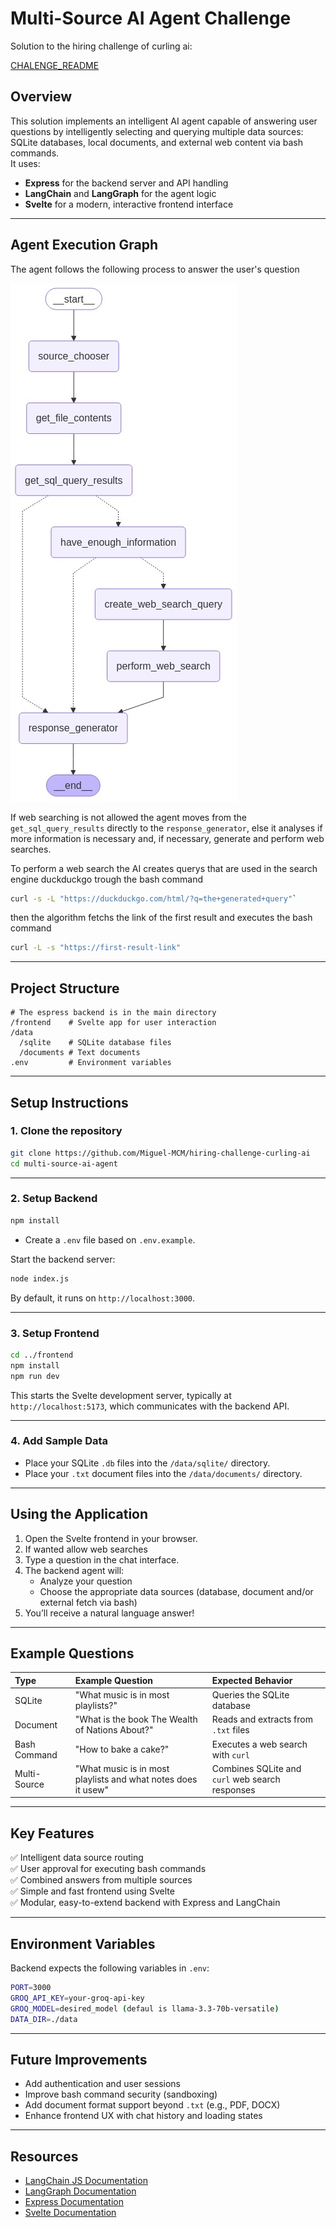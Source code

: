 # Multi-Source AI Agent Challenge

Solution to the hiring challenge of curling ai:

[CHALENGE_README](CHALLENGE_README)

## Overview

This solution implements an intelligent AI agent capable of answering user questions by intelligently selecting and querying multiple data sources: SQLite databases, local documents, and external web content via bash commands.  
It uses:

- **Express** for the backend server and API handling
- **LangChain** and **LangGraph** for the agent logic
- **Svelte** for a modern, interactive frontend interface

---

## Agent Execution Graph

The agent follows the following process to answer the user's question

![](graph.png)

If web searching is not allowed the agent moves from the `get_sql_query_results` directly to the `response_generator`,
else it analyses if more information is necessary and, if necessary, generate and perform web searches.

To perform a web search the AI creates querys that are used in the search engine duckduckgo trough the bash command 

```bash
curl -s -L "https://duckduckgo.com/html/?q=the+generated+query"`
```

then the algorithm fetchs the link of the first result and executes the bash command 
```bash
curl -L -s "https://first-result-link"
```

---

## Project Structure

```
# The espress backend is in the main directory
/frontend    # Svelte app for user interaction
/data        
  /sqlite    # SQLite database files
  /documents # Text documents
.env         # Environment variables
```

---

## Setup Instructions

### 1. Clone the repository

```bash
git clone https://github.com/Miguel-MCM/hiring-challenge-curling-ai
cd multi-source-ai-agent
```

---

### 2. Setup Backend

```bash
npm install
```

- Create a `.env` file based on `.env.example`.

Start the backend server:

```bash
node index.js
```

By default, it runs on `http://localhost:3000`.

---

### 3. Setup Frontend

```bash
cd ../frontend
npm install
npm run dev
```

This starts the Svelte development server, typically at `http://localhost:5173`, which communicates with the backend API.

---

### 4. Add Sample Data

- Place your SQLite `.db` files into the `/data/sqlite/` directory.
- Place your `.txt` document files into the `/data/documents/` directory.

---

## Using the Application

1. Open the Svelte frontend in your browser.
2. If wanted allow web searches
3. Type a question in the chat interface.
4. The backend agent will:
   - Analyze your question
   - Choose the appropriate data sources (database, document and/or external fetch via bash)
4. You’ll receive a natural language answer!

---

## Example Questions

| Type | Example Question | Expected Behavior |
|:-----|:-----------------|:------------------|
| SQLite | "What music is in most playlists?" | Queries the SQLite database |
| Document | "What is the book The Wealth of Nations About?" | Reads and extracts from `.txt` files |
| Bash Command | "How to bake a cake?" | Executes a web search with `curl` |
| Multi-Source | "What music is in most playlists and what notes does it usew" | Combines SQLite and `curl` web search responses |

---

## Key Features

✅ Intelligent data source routing  
✅ User approval for executing bash commands  
✅ Combined answers from multiple sources  
✅ Simple and fast frontend using Svelte  
✅ Modular, easy-to-extend backend with Express and LangChain  

---

## Environment Variables

Backend expects the following variables in `.env`:

```bash
PORT=3000
GROQ_API_KEY=your-groq-api-key
GROQ_MODEL=desired_model (defaul is llama-3.3-70b-versatile) 
DATA_DIR=./data
```

---

## Future Improvements

- Add authentication and user sessions
- Improve bash command security (sandboxing)
- Add document format support beyond `.txt` (e.g., PDF, DOCX)
- Enhance frontend UX with chat history and loading states

---

## Resources

- [LangChain JS Documentation](https://js.langchain.com/docs/)
- [LangGraph Documentation](https://js.langchain.com/docs/langgraph/)
- [Express Documentation](https://expressjs.com/)
- [Svelte Documentation](https://svelte.dev/)